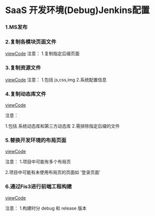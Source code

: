 # SaaS 开发环境\(Debug\)Jenkins配置

### 1.MS发布

### 2.复制各模块页面文件

[viewCode](/command/SAAS_CMD/CopyView.md)
注意：
  1.复制指定后缀页面

### 3.复制资源文件

[viewCode](/command/SAAS_CMD/CopyStatic.md)
注意：
  1.包括 js,css,img
  2.系统配置信息

### 4.复制动态库文件

[viewCode](/command/SAAS_CMD/CopyDll.md)

注意：

1.包括 系统动态库和第三方动态库
 2.需排除指定后缀的文件

### 5.替换开发环境的布局页面

[viewCode](/command/SAAS_CMD/CopyDevLayout.md)

注意：
 1.项目中可能有多个布局页

2.项目中可能有未使用布局页的页面如 ’登录页面‘

### 6.通过Fis3进行前端工程构建

[viewCode](/command/SAAS_CMD/Fis3Build.md)

注意：
     1.构建时分 debug 和 release 版本

